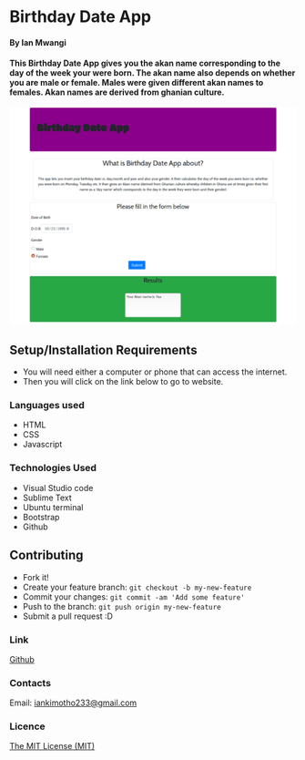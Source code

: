 # Birthday Date App

#### By Ian Mwangi

#### This Birthday Date App gives you the akan name corresponding to the day of the week your were born. The akan name also depends on whether you are male or female. Males were given different akan names to females. Akan names are derived from ghanian culture.

![Birthday-date-App](/images/app.png)

## Setup/Installation Requirements
- You will need either a computer or phone that can access the internet.
- Then you will click on the link below to go to website.

### Languages used
- HTML
- CSS
- Javascript

### Technologies Used
- Visual Studio code
- Sublime Text
- Ubuntu terminal
- Bootstrap
- Github

## Contributing
- Fork it!
- Create your feature branch: `git checkout -b my-new-feature`
- Commit your changes: `git commit -am 'Add some feature'`
- Push to the branch: `git push origin my-new-feature`
- Submit a pull request :D

### Link
[Github](https://github.com/IanMK-1/Birthday-date-app)

### Contacts
Email: iankimotho233@gmail.com

### Licence
[The MIT License (MIT)](LICENCE.md)